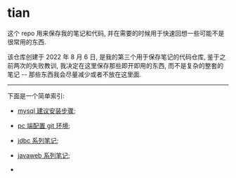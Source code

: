 # tian
这个 repo 用来保存我的笔记和代码, 并在需要的时候用于快速回想一些可能不是很常用的东西.



该仓库创建于 2022 年 8 月 6 日, 是我的第三个用于保存笔记的代码仓库, 鉴于之前两次的失败教训, 我决定在这里保存那些即开即用的东西, 而不是复杂的整套的笔记 -- 那些东西我会尽量减少或者不放在这里面.

---

下面是一个简单索引:

-   [mysql 建议安装步骤](mysql简易安装步骤);
-   [pc 端配置 git 环境](pc端配置git环境.md);
-   [jdbc 系列笔记](jdbc/);
-   [javaweb 系列笔记](javaWeb/);

-   

